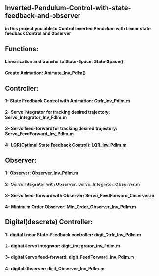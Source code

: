 ## Inverted-Pendulum-Control-with-state-feedback-and-observer
#### in this project you able to Control Inverted Pendulum with Linear state feedback Control and Observer

## Functions:
#### Linearization and transfer to State-Space: State-Space()
#### Create Animation: Animate_Inv_Pdlm()

## Controller:
#### 1- State Feedback Control with Animation:              Ctrlr_Inv_Pdlm.m
#### 2- Servo Integrator for tracking desired trajectory:   Servo_Integrator_Inv_Pdlm.m
#### 3- Servo feed-forward for tracking desired trajectory: Servo_FeedForward_Inv_Pdlm.m
#### 4- LQR(Optimal State Feedback Control):                LQR_Inv_Pdlm.m

## Observer:
#### 1- Observer:                                 Observer_Inv_Pdlm.m
#### 2- Servo Integrator with Observer:           Servo_Integrator_Observer.m
#### 3- Servo feed-forward with Observer:         Servo_FeedForward_Observer.m
#### 4- Minimum Order Observer:                   Min_Order_Observer_Inv_Pdlm.m

## Digital(descrete) Controller:
#### 1- digital linear State-Feedback controller: digit_Ctrlr_Inv_Pdlm.m
#### 2- digital Servo Integrator:                 digit_Integrator_Inv_Pdlm.m
#### 3- digital Servo feed-forward:               digit_FeedForward_Inv_Pdlm.m
#### 4- digital Observer:                         digit_Observer_Inv_Pdlm.m
